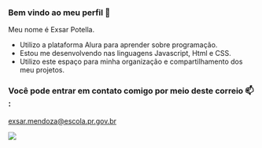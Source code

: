 ### Bem vindo ao meu perfil 🦧

Meu nome é Exsar Potella.


- Utilizo a plataforma Alura para aprender sobre programação.
- Estou me desenvolvendo nas linguagens Javascript, Html e CSS.
- Utilizo este espaço para minha organização e compartilhamento dos meu projetos.


### Você pode entrar em contato comigo por meio deste correio 📫 :

exsar.mendoza@escola.pr.gov.br


![](https://media.tenor.com/OTTUewido_QAAAAd/guts-berserk.gif)

